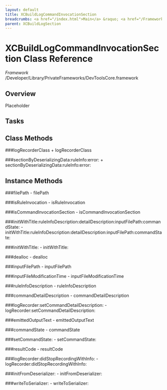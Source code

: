 ```yaml
---
layout: default
title: XCBuildLogCommandInvocationSection
breadcrumbs: <a href="/index.html">Main</a> &raquo; <a href="/Frameworks.html">Framework</a> &raquo; <a href="/Frameworks/DevToolsCore.html">DevToolsCore</a> &raquo; XCBuildLogCommandInvocationSection
parent: XCBuildLogSection 
---
```

# XCBuildLogCommandInvocationSection Class Reference

*Framework* /Developer/Library/PrivateFrameworks/DevToolsCore.framework

## Overview

Placeholder

## Tasks

## Class Methods

<a name="+logRecorderClass"></a>
###logRecorderClass
    + logRecorderClass

<a name="+sectionByDeserializingData:ruleInfo:error:"></a>
###sectionByDeserializingData:ruleInfo:error:
    + sectionByDeserializingData:ruleInfo:error:

## Instance Methods

<a name="-filePath"></a>
###filePath
    - filePath

<a name="-isRuleInvocation"></a>
###isRuleInvocation
    - isRuleInvocation

<a name="-isCommandInvocationSection"></a>
###isCommandInvocationSection
    - isCommandInvocationSection

<a name="-initWithTitle:ruleInfoDescription:detailDescription:inputFilePath:commandState:"></a>
###initWithTitle:ruleInfoDescription:detailDescription:inputFilePath:commandState:
    - initWithTitle:ruleInfoDescription:detailDescription:inputFilePath:commandState:

<a name="-initWithTitle:"></a>
###initWithTitle:
    - initWithTitle:

<a name="-dealloc"></a>
###dealloc
    - dealloc

<a name="-inputFilePath"></a>
###inputFilePath
    - inputFilePath

<a name="-inputFileModificationTime"></a>
###inputFileModificationTime
    - inputFileModificationTime

<a name="-ruleInfoDescription"></a>
###ruleInfoDescription
    - ruleInfoDescription

<a name="-commandDetailDescription"></a>
###commandDetailDescription
    - commandDetailDescription

<a name="-logRecorder:setCommandDetailDescription:"></a>
###logRecorder:setCommandDetailDescription:
    - logRecorder:setCommandDetailDescription:

<a name="-emittedOutputText"></a>
###emittedOutputText
    - emittedOutputText

<a name="-commandState"></a>
###commandState
    - commandState

<a name="-setCommandState:"></a>
###setCommandState:
    - setCommandState:

<a name="-resultCode"></a>
###resultCode
    - resultCode

<a name="-logRecorder:didStopRecordingWithInfo:"></a>
###logRecorder:didStopRecordingWithInfo:
    - logRecorder:didStopRecordingWithInfo:

<a name="-initFromDeserializer:"></a>
###initFromDeserializer:
    - initFromDeserializer:

<a name="-writeToSerializer:"></a>
###writeToSerializer:
    - writeToSerializer:

